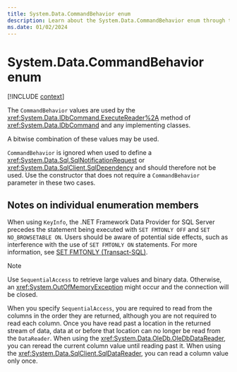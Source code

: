 ```yaml
---
title: System.Data.CommandBehavior enum
description: Learn about the System.Data.CommandBehavior enum through these additional API remarks.
ms.date: 01/02/2024
---
```

# System.Data.CommandBehavior enum

[!INCLUDE [context](includes/context.md)]

The `CommandBehavior` values are used by the <xref:System.Data.IDbCommand.ExecuteReader%2A> method of <xref:System.Data.IDbCommand> and any implementing classes.

A bitwise combination of these values may be used.

`CommandBehavior` is ignored when used to define a <xref:System.Data.Sql.SqlNotificationRequest> or <xref:System.Data.SqlClient.SqlDependency> and should therefore not be used. Use the constructor that does not require a `CommandBehavior` parameter in these two cases.

## Notes on individual enumeration members

When using `KeyInfo`, the .NET Framework Data Provider for SQL Server precedes the statement being executed with `SET FMTONLY OFF` and `SET NO_BROWSETABLE ON`. Users should be aware of potential side effects, such as interference with the use of `SET FMTONLY ON` statements. For more information, see [SET FMTONLY (Transact-SQL)](/sql/t-sql/statements/set-fmtonly-transact-sql).

> [!NOTE]
> Use `SequentialAccess` to retrieve large values and binary data. Otherwise, an <xref:System.OutOfMemoryException> might occur and the connection will be closed.

When you specify `SequentialAccess`, you are required to read from the columns in the order they are returned, although you are not required to read each column. Once you have read past a location in the returned stream of data, data at or before that location can no longer be read from the `DataReader`. When using the <xref:System.Data.OleDb.OleDbDataReader>, you can reread the current column value until reading past it. When using the <xref:System.Data.SqlClient.SqlDataReader>, you can read a column value only once.
